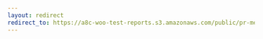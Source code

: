 ```yaml
---
layout: redirect
redirect_to: https://a8c-woo-test-reports.s3.amazonaws.com/public/pr-merge/38133/e2e/index.html
---
```

